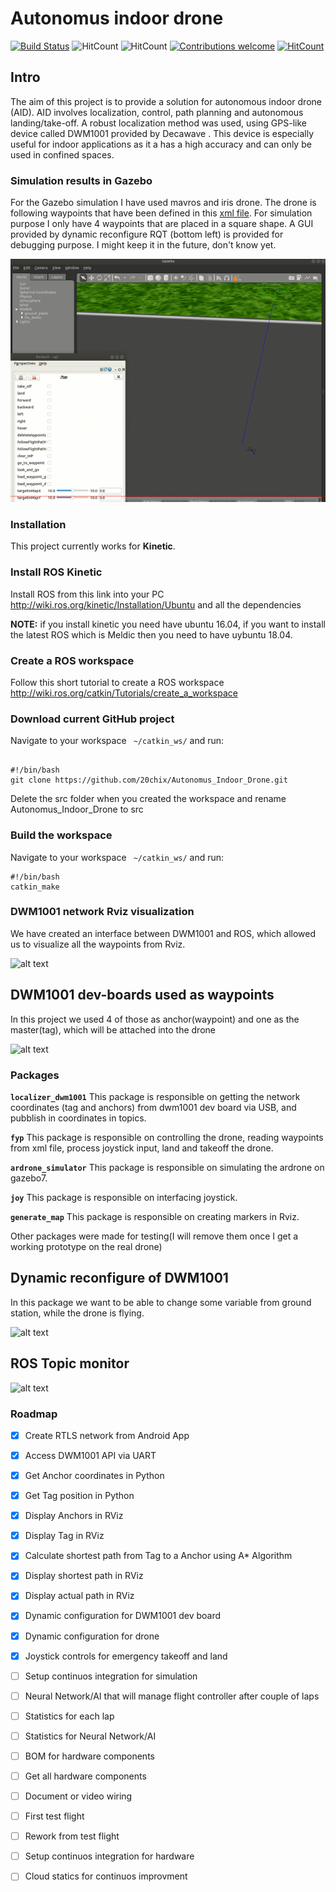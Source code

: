 # Autonomus indoor drone

[![Build Status](http://http://90.198.211.77:8080/buildStatus/icon?job=testing)](http://94.2.115.49:8080/job/testing/)
![HitCount](https://img.shields.io/badge/ROS%20version-kinetic-blue.svg)
![HitCount](https://img.shields.io/badge/Supported%20OS-Ubuntu%2016.04-orange.svg)
[![Contributions welcome](https://img.shields.io/badge/contributions-welcome-brightgreen.svg?style=flat)](https://github.com/dwyl/esta/issues)
[![HitCount](http://hits.dwyl.io/20chix/https://github.com/20chix/FYP_Autonomus_Drone_DWM1001.svg)](http://hits.dwyl.io/20chix/https://github.com/20chix/FYP_Autonomus_Drone_DWM1001)

## Intro

The aim of this project is to provide a solution for autonomous indoor drone (AID). AID involves localization, control, path planning and autonomous landing/take-off. A robust localization method was used, using GPS-like device called DWM1001 provided by Decawave . This device is especially useful for indoor applications as it a has a high accuracy and can only be used in confined spaces.

### Simulation results in Gazebo

For the Gazebo simulation I have used mavros and iris drone. The drone is following waypoints that have been defined in this [xml file](https://github.com/20chix/Autonomus_Indoor_Drone/blob/master/fyp/src/waypoints/waypoints.xml). For simulation purpose I only have 4 waypoints that are placed in a square shape. 
A GUI provided by dynamic reconfigure RQT (bottom left) is provided for debugging purpose. I might keep it in the future, don't know yet.

![alt text](https://github.com/20chix/Autonomus_Indoor_Drone/blob/master/resources/mavros_followFlightPath.gif)

### Installation

This project currently works for **Kinetic**.

### Install ROS Kinetic

Install ROS from this link into your PC http://wiki.ros.org/kinetic/Installation/Ubuntu and all the dependencies 

**NOTE:** if you install kinetic you need have ubuntu 16.04, if you want to install the latest ROS which is Meldic then you need to have uybuntu 18.04.

### Create a ROS workspace

Follow this short tutorial to create a ROS workspace http://wiki.ros.org/catkin/Tutorials/create_a_workspace

### Download current GitHub project

Navigate to your workspace ``` ~/catkin_ws/``` and run:

```

#!/bin/bash
git clone https://github.com/20chix/Autonomus_Indoor_Drone.git
```

Delete the src folder when you created the workspace and rename Autonomus_Indoor_Drone to src

### Build the workspace

Navigate to your workspace ``` ~/catkin_ws/```  and run:

```
#!/bin/bash
catkin_make
```

### DWM1001 network Rviz visualization

We have created an interface between DWM1001 and ROS, which allowed us to visualize all the waypoints from Rviz.

![alt text](https://github.com/20chix/FYP_Autonomus_Drone_DWM1001/blob/master/resources/DWMNetwor_with_description.png?raw=true)

## DWM1001 dev-boards used as waypoints

In this project we used 4 of those as anchor(waypoint) and one as the master(tag), which will be attached into the drone 

![alt text](https://github.com/20chix/FYP_Autonomus_Drone_DWM1001/blob/master/resources/decawave-dwm1001-dev-large.jpg?raw=true)

### Packages

**`localizer_dwm1001`** This package is responsible on getting the network coordinates (tag and anchors) from dwm1001 dev board via USB, and pubblish in coordinates in topics.

**`fyp`** This package is responsible on controlling the drone, reading waypoints from xml file, process joystick input, land and takeoff the drone.

**`ardrone_simulator`** This package is responsible on simulating the ardrone on gazebo7.

**`joy`** This package is responsible on interfacing joystick.

**`generate_map`** This package is responsible on creating markers in Rviz.


Other packages were made for testing(I will remove them once I get a working prototype on the real drone)


## Dynamic reconfigure of DWM1001
In this package we want to be able to change some variable from ground station, while the drone is flying.

![alt text](https://github.com/20chix/FYP_Autonomus_Drone_DWM1001/blob/master/resources/dynamic_config.png?raw=true)



## ROS Topic monitor
![alt text](https://github.com/20chix/FYP_Autonomus_Drone_DWM1001/blob/master/resources/Screenshot%20from%202018-10-07%2014-02-37.png?raw=true)




### Roadmap
- [x] Create RTLS network from Android App
- [x] Access DWM1001 API via UART
- [x] Get Anchor coordinates in Python
- [x] Get Tag position in Python
- [x] Display Anchors in RViz
- [x] Display Tag in RViz
- [x] Calculate shortest path from Tag to a Anchor using A* Algorithm
- [x] Display shortest path in RViz
- [x] Display actual path in RViz
- [x] Dynamic configuration for DWM1001 dev board
- [x] Dynamic configuration for drone
- [x] Joystick controls for emergency takeoff and land
- [ ] Setup continuos integration for simulation
- [ ] Neural Network/AI that will manage flight controller after couple of laps
- [ ] Statistics for each lap
- [ ] Statistics for Neural Network/AI
- [ ] BOM for hardware components
- [ ] Get all hardware components
- [ ] Document or video wiring 
- [ ] First test flight
- [ ] Rework from test flight
- [ ] Setup continuos integration for hardware
- [ ] Cloud statics for continuos improvment





